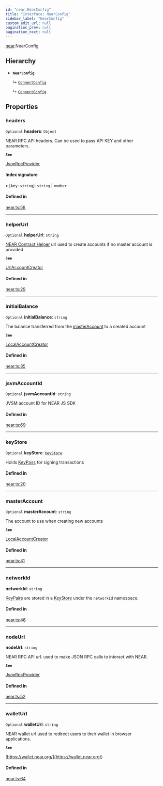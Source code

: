 ```yaml
---
id: "near.NearConfig"
title: "Interface: NearConfig"
sidebar_label: "NearConfig"
custom_edit_url: null
pagination_prev: null
pagination_next: null
---
```


[near](../modules/near.md).NearConfig

## Hierarchy

- **`NearConfig`**

  ↳ [`ConnectConfig`](browserConnect.ConnectConfig.md)

  ↳ [`ConnectConfig`](connect.ConnectConfig.md)

## Properties

### headers

 `Optional` **headers**: `Object`

NEAR RPC API headers. Can be used to pass API KEY and other parameters.

**`See`**

[JsonRpcProvider](../classes/providers_json_rpc_provider.JsonRpcProvider.md)

#### Index signature

▪ [key: `string`]: `string` \| `number`

#### Defined in

[near.ts:58](https://github.com/maxhr/near--near-api-js/blob/57fed346/packages/near-api-js/src/near.ts#L58)

___

### helperUrl

 `Optional` **helperUrl**: `string`

[NEAR Contract Helper](https://github.com/near/near-contract-helper) url used to create accounts if no master account is provided

**`See`**

[UrlAccountCreator](../classes/account_creator.UrlAccountCreator.md)

#### Defined in

[near.ts:29](https://github.com/maxhr/near--near-api-js/blob/57fed346/packages/near-api-js/src/near.ts#L29)

___

### initialBalance

 `Optional` **initialBalance**: `string`

The balance transferred from the [masterAccount](near.NearConfig.md#masteraccount) to a created account

**`See`**

[LocalAccountCreator](../classes/account_creator.LocalAccountCreator.md)

#### Defined in

[near.ts:35](https://github.com/maxhr/near--near-api-js/blob/57fed346/packages/near-api-js/src/near.ts#L35)

___

### jsvmAccountId

 `Optional` **jsvmAccountId**: `string`

JVSM account ID for NEAR JS SDK

#### Defined in

[near.ts:69](https://github.com/maxhr/near--near-api-js/blob/57fed346/packages/near-api-js/src/near.ts#L69)

___

### keyStore

 `Optional` **keyStore**: [`KeyStore`](../classes/key_stores_keystore.KeyStore.md)

Holds [KeyPairs](../classes/utils_key_pair.KeyPair.md) for signing transactions

#### Defined in

[near.ts:20](https://github.com/maxhr/near--near-api-js/blob/57fed346/packages/near-api-js/src/near.ts#L20)

___

### masterAccount

 `Optional` **masterAccount**: `string`

The account to use when creating new accounts

**`See`**

[LocalAccountCreator](../classes/account_creator.LocalAccountCreator.md)

#### Defined in

[near.ts:41](https://github.com/maxhr/near--near-api-js/blob/57fed346/packages/near-api-js/src/near.ts#L41)

___

### networkId

 **networkId**: `string`

[KeyPairs](../classes/utils_key_pair.KeyPair.md) are stored in a [KeyStore](../classes/key_stores_keystore.KeyStore.md) under the `networkId` namespace.

#### Defined in

[near.ts:46](https://github.com/maxhr/near--near-api-js/blob/57fed346/packages/near-api-js/src/near.ts#L46)

___

### nodeUrl

 **nodeUrl**: `string`

NEAR RPC API url. used to make JSON RPC calls to interact with NEAR.

**`See`**

[JsonRpcProvider](../classes/providers_json_rpc_provider.JsonRpcProvider.md)

#### Defined in

[near.ts:52](https://github.com/maxhr/near--near-api-js/blob/57fed346/packages/near-api-js/src/near.ts#L52)

___

### walletUrl

 `Optional` **walletUrl**: `string`

NEAR wallet url used to redirect users to their wallet in browser applications.

**`See`**

[https://wallet.near.org/](https://wallet.near.org/)

#### Defined in

[near.ts:64](https://github.com/maxhr/near--near-api-js/blob/57fed346/packages/near-api-js/src/near.ts#L64)
